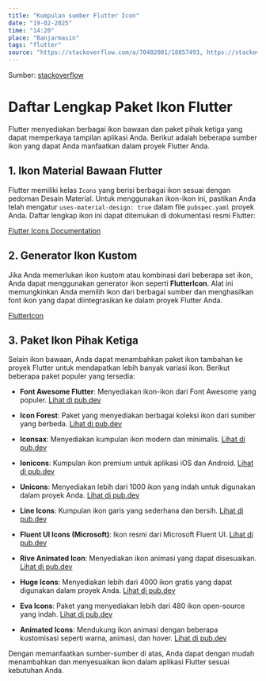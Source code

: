 ```yaml
---
title: "Kumpulan sumber Flutter Icon"
date: "19-02-2025"
time: "14:20"
place: "Banjarmasin"
tags: "flutter"
source: "https://stackoverflow.com/a/70402001/18857493, https://stackoverflow.com/questions/70401732/a-list-of-all-flutter-icons/70402001#70402001"
---
```

Sumber: [stackoverflow](https://stackoverflow.com/a/70402001/18857493)

# Daftar Lengkap Paket Ikon Flutter

Flutter menyediakan berbagai ikon bawaan dan paket pihak ketiga yang dapat memperkaya tampilan aplikasi Anda. Berikut adalah beberapa sumber ikon yang dapat Anda manfaatkan dalam proyek Flutter Anda.

## 1. Ikon Material Bawaan Flutter

Flutter memiliki kelas `Icons` yang berisi berbagai ikon sesuai dengan pedoman Desain Material. Untuk menggunakan ikon-ikon ini, pastikan Anda telah mengatur `uses-material-design: true` dalam file `pubspec.yaml` proyek Anda. Daftar lengkap ikon ini dapat ditemukan di dokumentasi resmi Flutter:

[Flutter Icons Documentation](https://api.flutter.dev/flutter/material/Icons-class.html)

## 2. Generator Ikon Kustom

Jika Anda memerlukan ikon kustom atau kombinasi dari beberapa set ikon, Anda dapat menggunakan generator ikon seperti **FlutterIcon**. Alat ini memungkinkan Anda memilih ikon dari berbagai sumber dan menghasilkan font ikon yang dapat diintegrasikan ke dalam proyek Flutter Anda.

[FlutterIcon](https://www.fluttericon.com/)

## 3. Paket Ikon Pihak Ketiga

Selain ikon bawaan, Anda dapat menambahkan paket ikon tambahan ke proyek Flutter untuk mendapatkan lebih banyak variasi ikon. Berikut beberapa paket populer yang tersedia:

- **Font Awesome Flutter**: Menyediakan ikon-ikon dari Font Awesome yang populer.
  [Lihat di pub.dev](https://pub.dev/packages/font_awesome_flutter)

- **Icon Forest**: Paket yang menyediakan berbagai koleksi ikon dari sumber yang berbeda.
  [Lihat di pub.dev](https://pub.dev/packages/icon_forest)

- **Iconsax**: Menyediakan kumpulan ikon modern dan minimalis.
  [Lihat di pub.dev](https://pub.dev/packages/iconsax)

- **Ionicons**: Kumpulan ikon premium untuk aplikasi iOS dan Android.
  [Lihat di pub.dev](https://pub.dev/packages/ionicons)

- **Unicons**: Menyediakan lebih dari 1000 ikon yang indah untuk digunakan dalam proyek Anda.
  [Lihat di pub.dev](https://pub.dev/packages/unicons)

- **Line Icons**: Kumpulan ikon garis yang sederhana dan bersih.
  [Lihat di pub.dev](https://pub.dev/packages/line_icons)

- **Fluent UI Icons (Microsoft)**: Ikon resmi dari Microsoft Fluent UI.
  [Lihat di pub.dev](https://pub.dev/packages/fluentui_system_icons)

- **Rive Animated Icon**: Menyediakan ikon animasi yang dapat disesuaikan.
  [Lihat di pub.dev](https://pub.dev/packages/rive_animated_icon)

- **Huge Icons**: Menyediakan lebih dari 4000 ikon gratis yang dapat digunakan dalam proyek Anda.
  [Lihat di pub.dev](https://pub.dev/packages/hugeicons)

- **Eva Icons**: Paket yang menyediakan lebih dari 480 ikon open-source yang indah.
  [Lihat di pub.dev](https://pub.dev/packages/eva_icons_flutter)

- **Animated Icons**: Mendukung ikon animasi dengan beberapa kustomisasi seperti warna, animasi, dan hover.
  [Lihat di pub.dev](https://pub.dev/packages/animated_icon)

Dengan memanfaatkan sumber-sumber di atas, Anda dapat dengan mudah menambahkan dan menyesuaikan ikon dalam aplikasi Flutter sesuai kebutuhan Anda.
